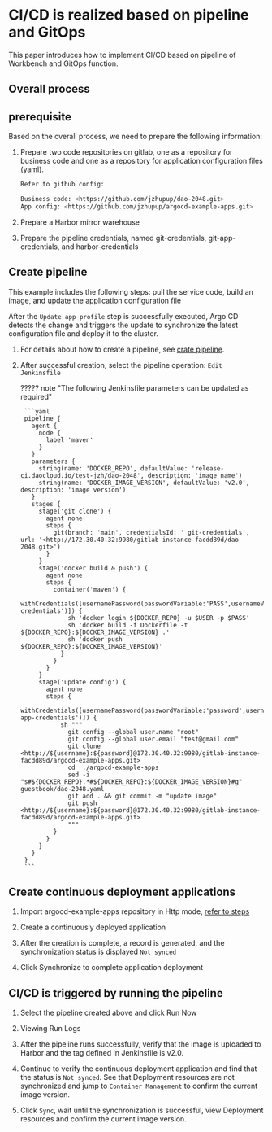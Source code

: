 # CI/CD is realized based on pipeline and GitOps

This paper introduces how to implement CI/CD based on pipeline of Workbench and GitOps function.

## Overall process

<!--![]()screenshots-->

## prerequisite

Based on the overall process, we need to prepare the following information:

1. Prepare two code repositories on gitlab, one as a repository for business code and one as a repository for application configuration files (yaml).

    ```bash
    Refer to github config:
   
    Business code: <https://github.com/jzhupup/dao-2048.git>
    App config: <https://github.com/jzhupup/argocd-example-apps.git>
    ```

2. Prepare a Harbor mirror warehouse

3. Prepare the pipeline credentials, named git-credentials, git-app-credentials, and harbor-credentials

## Create pipeline

This example includes the following steps: pull the service code, build an image, and update the application configuration file

After the `Update app profile` step is successfully executed, Argo CD detects the change and triggers the update to synchronize the latest configuration file and deploy it to the cluster.

1. For details about how to create a pipeline, see [crate pipeline](../user-guide/pipelines/create/custom.md).

2. After successful creation, select the pipeline operation: `Edit Jenkinsfile`

    ????? note "The following Jenkinsfile parameters can be updated as required"

        ```yaml
        pipeline {
          agent {
            node {
              label 'maven'
            }
          }
          parameters {
            string(name: 'DOCKER_REPO', defaultValue: 'release-ci.daocloud.io/test-jzh/dao-2048', description: 'image name')
            string(name: 'DOCKER_IMAGE_VERSION', defaultValue: 'v2.0', description: 'image version')
          }
          stages {
            stage('git clone') {
              agent none
              steps {
                git(branch: 'main', credentialsId: ' git-credentials', url: '<http://172.30.40.32:9980/gitlab-instance-facdd89d/dao-2048.git>')
              }
            }
            stage('docker build & push') {
              agent none
              steps {
                container('maven') {
                  withCredentials([usernamePassword(passwordVariable:'PASS',usernameVariable:'USER',credentialsId:'harbor-credentials')]) {
                    sh 'docker login ${DOCKER_REPO} -u $USER -p $PASS'
                    sh 'docker build -f Dockerfile -t ${DOCKER_REPO}:${DOCKER_IMAGE_VERSION} .'
                    sh 'docker push ${DOCKER_REPO}:${DOCKER_IMAGE_VERSION}'
                  }
                }
              }
            }
            stage('update config') {
              agent none
              steps {
                withCredentials([usernamePassword(passwordVariable:'password',usernameVariable:'username',credentialsId:'git-app-credentials')]) {
                  sh """
                    git config --global user.name "root"
                    git config --global user.email "test@gmail.com"
                    git clone <http://${username}:${password}@172.30.40.32:9980/gitlab-instance-facdd89d/argocd-example-apps.git>                                         
                    cd  ./argocd-example-apps
                    sed -i "s#${DOCKER_REPO}.*#${DOCKER_REPO}:${DOCKER_IMAGE_VERSION}#g" guestbook/dao-2048.yaml
                    git add . && git commit -m "update image"
                    git push <http://${username}:${password}@172.30.40.32:9980/gitlab-instance-facdd89d/argocd-example-apps.git>
                    """
                }
              }
            }
          }
        }
        ```

## Create continuous deployment applications

1. Import argocd-example-apps repository in Http mode, [refer to steps](../user-guide/gitops/import-repo.md)

2. Create a continuously deployed application

    <!--![]()screenshots-->

3. After the creation is complete, a record is generated, and the synchronization status is displayed `Not synced`

    <!--![]()screenshots-->

4. Click Synchronize to complete application deployment

    <!--![]()screenshots-->

## CI/CD is triggered by running the pipeline

1. Select the pipeline created above and click Run Now

    <!--![]()screenshots-->

2. Viewing Run Logs

    <!--![]()screenshots-->

3. After the pipeline runs successfully, verify that the image is uploaded to Harbor and the tag defined in Jenkinsfile is v2.0.

    <!--![]()screenshots-->

4. Continue to verify the continuous deployment application and find that the status is `Not synced`. See that Deployment resources are not synchronized and jump to `Container Management` to confirm the current image version.

    <!--![]()screenshots-->

    <!--![]()screenshots-->

5. Click `Sync`, wait until the synchronization is successful, view Deployment resources and confirm the current image version.

    <!--![]()screenshots-->

    <!--![]()screenshots-->
